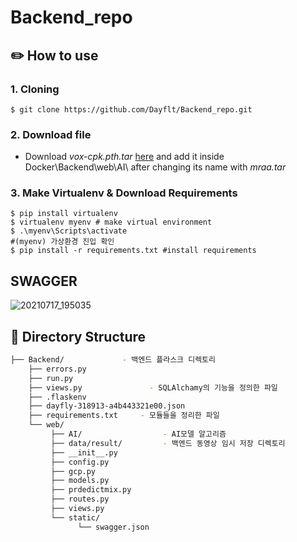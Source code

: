 # Backend_repo

## ✏️ How to use 
### 1. Cloning
```
$ git clone https://github.com/Dayflt/Backend_repo.git
```
### 2. Download file
- Download *vox-cpk.pth.tar* [here](https://drive.google.com/drive/folders/1PyQJmkdCsAkOYwUyaj_l-l0as-iLDgeH) and add it inside Docker\Backend\web\AI\ after changing its name with *mraa.tar*

### 3. Make Virtualenv & Download Requirements
```
$ pip install virtualenv
$ virtualenv myenv # make virtual environment
$ .\myenv\Scripts\activate
#(myenv) 가상환경 진입 확인
$ pip install -r requirements.txt #install requirements
```

## SWAGGER
![20210717_195035](https://user-images.githubusercontent.com/79822913/126034610-20bff471-7e80-48c8-88f8-c30e28dfd37d.png)

## 🔧 Directory Structure
```bash
├── Backend/             - 백엔드 플라스크 디렉토리
    ├── errors.py
    ├── run.py                
    ├── views.py               - SQLAlchamy의 기능을 정의한 파일
    ├── .flaskenv
    ├── dayfly-318913-a4b443321e00.json         
    ├── requirements.txt     - 모듈들을 정리한 파일
    └── web/
         ├── AI/                  - AI모델 알고리즘
         ├── data/result/         - 백엔드 동영상 임시 저장 디렉토리
         ├── __init__.py
         ├── config.py
         ├── gcp.py
         ├── models.py
         ├── prdedictmix.py
         ├── routes.py
         ├── views.py
         └── static/
               └── swagger.json 
 ```
